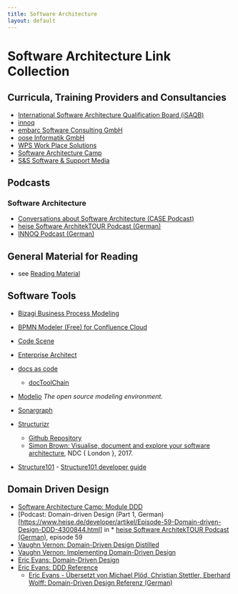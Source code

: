 ```yaml
---
title: Software Architecture
layout: default
---
```


# Software Architecture Link Collection

## Curricula, Training Providers and Consultancies

* [International Software Architecture Qualification Board (iSAQB)](https://www.isaqb.org/)
* [innoq](https://www.innoq.com/de/)
* [embarc Software Consulting GmbH](https://www.embarc.de/)
* [oose Informatik GmbH](https://www.oose.de/)
* [WPS Work Place Solutions](https://www.wps.de/en/)
* [Software Architecture Camp](https://software-architecture-camp.de/)
* [S&S Software & Support Media](https://sandsmedia.com/en/home/)

## Podcasts

### Software Architecture

* [Conversations about Software Architecture (CASE Podcast)](https://www.case-podcast.org/)
* [heise Software ArchitekTOUR Podcast (German)](https://www.heise.de/developer/SoftwareArchitekTOUR-4076349.html)
* [INNOQ Podcast (German)](https://www.innoq.com/en/podcast/)

## General Material for Reading

* see [Reading Material](reading-material.html)

## Software Tools

* [Bizagi Business Process Modeling](https://www.bizagi.com/?lang=en)

* [BPMN Modeler (Free) for Confluence Cloud](https://marketplace.atlassian.com/apps/1215543/bpmn-modeler-free?hosting=server&tab=overview)

* [Code Scene](https://codescene.io)

* [Enterprise Architect](https://sparxsystems.com/products/ea/shop/index.html)

* [docs as code](https://docs-as-co.de)
  * [docToolChain](https://doctoolchain.github.io/docToolchain/)

* [Modelio](https://www.modelio.org/) *The open source modeling environment.*

* [Sonargraph](https://www.hello2morrow.com)

* [Structurizr](https://structurizr.com/)
  * [Github Repository](https://github.com/structurizr/java) 
  * [Simon Brown: Visualise, document and explore your software architecture](https://www.youtube.com/watch?v=Ym9nhVZs89o), NDC { London }, 2017.

* [Structure101](https://structure101.com/) - [Structure101 developer guide](http://structure101.com/help/dev/)

## Domain Driven Design

* [Software Architecture Camp: Module DDD](https://software-architecture-camp.de/isaqb-advanced-level/modul-ddd-domain-driven-design/)
* [Podcast: Domain-driven Design (Part 1, German)[https://www.heise.de/developer/artikel/Episode-59-Domain-driven-Design-DDD-4300844.html] in * [heise Software ArchitekTOUR Podcast (German)](https://www.heise.de/developer/SoftwareArchitekTOUR-4076349.html), episode 59
* [Vaughn Vernon: Domain-Driven Design Distilled](https://isbnsearch.org/isbn/9780134434421)
* [Vaughn Vernon: Implementing Domain-Driven Design](https://isbnsearch.org/isbn/9780321834577)
* [Eric Evans: Domain-Driven Design](https://isbnsearch.org/isbn/9780321125217)
* [Eric Evans: DDD Reference](https://www.domainlanguage.com/ddd/reference/)
  * [Eric Evans - Übersetzt von Michael Plöd, Christian Stettler, Eberhard Wolff: Domain-Driven Design Referenz (German)](https://ddd-referenz.de/)
